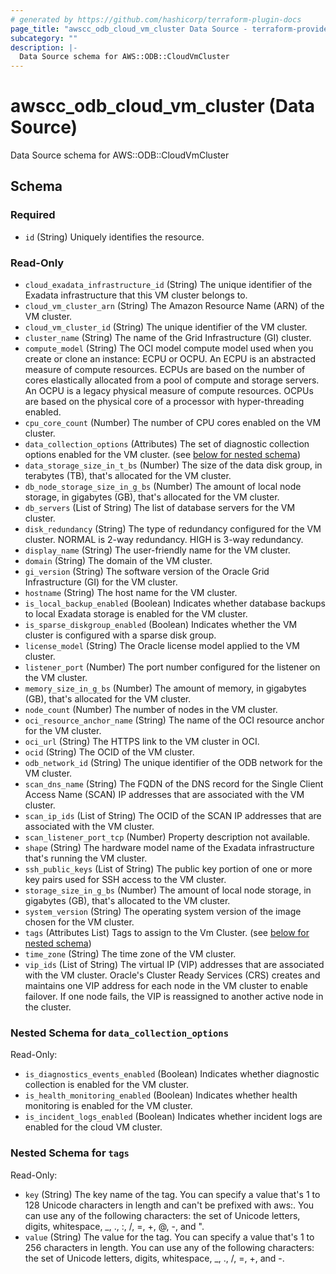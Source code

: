 ```yaml
---
# generated by https://github.com/hashicorp/terraform-plugin-docs
page_title: "awscc_odb_cloud_vm_cluster Data Source - terraform-provider-awscc"
subcategory: ""
description: |-
  Data Source schema for AWS::ODB::CloudVmCluster
---
```


# awscc_odb_cloud_vm_cluster (Data Source)

Data Source schema for AWS::ODB::CloudVmCluster



<!-- schema generated by tfplugindocs -->
## Schema

### Required

- `id` (String) Uniquely identifies the resource.

### Read-Only

- `cloud_exadata_infrastructure_id` (String) The unique identifier of the Exadata infrastructure that this VM cluster belongs to.
- `cloud_vm_cluster_arn` (String) The Amazon Resource Name (ARN) of the VM cluster.
- `cloud_vm_cluster_id` (String) The unique identifier of the VM cluster.
- `cluster_name` (String) The name of the Grid Infrastructure (GI) cluster.
- `compute_model` (String) The OCI model compute model used when you create or clone an instance: ECPU or OCPU. An ECPU is an abstracted measure of compute resources. ECPUs are based on the number of cores elastically allocated from a pool of compute and storage servers. An OCPU is a legacy physical measure of compute resources. OCPUs are based on the physical core of a processor with hyper-threading enabled.
- `cpu_core_count` (Number) The number of CPU cores enabled on the VM cluster.
- `data_collection_options` (Attributes) The set of diagnostic collection options enabled for the VM cluster. (see [below for nested schema](#nestedatt--data_collection_options))
- `data_storage_size_in_t_bs` (Number) The size of the data disk group, in terabytes (TB), that's allocated for the VM cluster.
- `db_node_storage_size_in_g_bs` (Number) The amount of local node storage, in gigabytes (GB), that's allocated for the VM cluster.
- `db_servers` (List of String) The list of database servers for the VM cluster.
- `disk_redundancy` (String) The type of redundancy configured for the VM cluster. NORMAL is 2-way redundancy. HIGH is 3-way redundancy.
- `display_name` (String) The user-friendly name for the VM cluster.
- `domain` (String) The domain of the VM cluster.
- `gi_version` (String) The software version of the Oracle Grid Infrastructure (GI) for the VM cluster.
- `hostname` (String) The host name for the VM cluster.
- `is_local_backup_enabled` (Boolean) Indicates whether database backups to local Exadata storage is enabled for the VM cluster.
- `is_sparse_diskgroup_enabled` (Boolean) Indicates whether the VM cluster is configured with a sparse disk group.
- `license_model` (String) The Oracle license model applied to the VM cluster.
- `listener_port` (Number) The port number configured for the listener on the VM cluster.
- `memory_size_in_g_bs` (Number) The amount of memory, in gigabytes (GB), that's allocated for the VM cluster.
- `node_count` (Number) The number of nodes in the VM cluster.
- `oci_resource_anchor_name` (String) The name of the OCI resource anchor for the VM cluster.
- `oci_url` (String) The HTTPS link to the VM cluster in OCI.
- `ocid` (String) The OCID of the VM cluster.
- `odb_network_id` (String) The unique identifier of the ODB network for the VM cluster.
- `scan_dns_name` (String) The FQDN of the DNS record for the Single Client Access Name (SCAN) IP addresses that are associated with the VM cluster.
- `scan_ip_ids` (List of String) The OCID of the SCAN IP addresses that are associated with the VM cluster.
- `scan_listener_port_tcp` (Number) Property description not available.
- `shape` (String) The hardware model name of the Exadata infrastructure that's running the VM cluster.
- `ssh_public_keys` (List of String) The public key portion of one or more key pairs used for SSH access to the VM cluster.
- `storage_size_in_g_bs` (Number) The amount of local node storage, in gigabytes (GB), that's allocated to the VM cluster.
- `system_version` (String) The operating system version of the image chosen for the VM cluster.
- `tags` (Attributes List) Tags to assign to the Vm Cluster. (see [below for nested schema](#nestedatt--tags))
- `time_zone` (String) The time zone of the VM cluster.
- `vip_ids` (List of String) The virtual IP (VIP) addresses that are associated with the VM cluster. Oracle's Cluster Ready Services (CRS) creates and maintains one VIP address for each node in the VM cluster to enable failover. If one node fails, the VIP is reassigned to another active node in the cluster.

<a id="nestedatt--data_collection_options"></a>
### Nested Schema for `data_collection_options`

Read-Only:

- `is_diagnostics_events_enabled` (Boolean) Indicates whether diagnostic collection is enabled for the VM cluster.
- `is_health_monitoring_enabled` (Boolean) Indicates whether health monitoring is enabled for the VM cluster.
- `is_incident_logs_enabled` (Boolean) Indicates whether incident logs are enabled for the cloud VM cluster.


<a id="nestedatt--tags"></a>
### Nested Schema for `tags`

Read-Only:

- `key` (String) The key name of the tag. You can specify a value that's 1 to 128 Unicode characters in length and can't be prefixed with aws:. You can use any of the following characters: the set of Unicode letters, digits, whitespace, _, ., :, /, =, +, @, -, and ".
- `value` (String) The value for the tag. You can specify a value that's 1 to 256 characters in length. You can use any of the following characters: the set of Unicode letters, digits, whitespace, _, ., /, =, +, and -.
